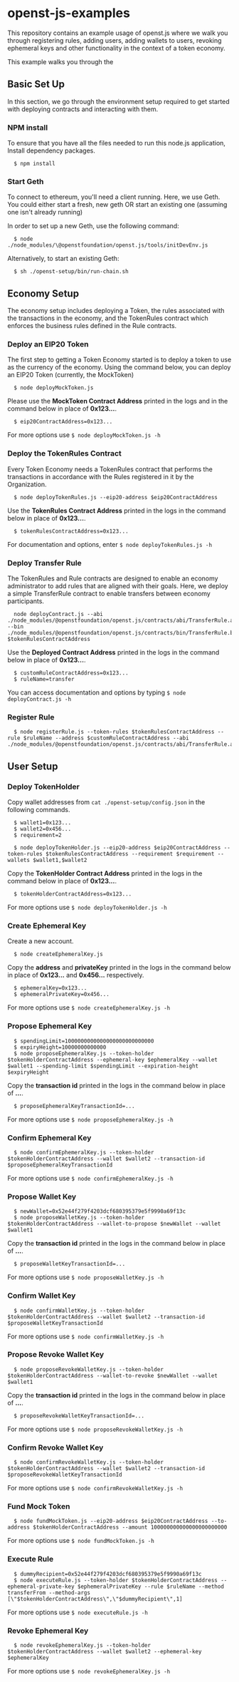 # openst-js-examples

This repository contains an example usage of openst.js where we walk you through registering rules, adding users, adding wallets to users, revoking ephemeral keys and other functionality in the context of a token economy.

This example walks you through the


## Basic Set Up
In this section, we go through the environment setup required to get started with deploying contracts and interacting with them.

### NPM install
To ensure that you have all the files needed to run this node.js application, Install dependency packages.
```
  $ npm install
```

### Start Geth
To connect to ethereum, you'll need a client running. Here, we use Geth.
You could either start a fresh, new geth OR start an existing one (assuming one isn't already running)

In order to set up a new Geth, use the following command:
```
  $ node ./node_modules/\@openstfoundation/openst.js/tools/initDevEnv.js 
```

Alternatively, to start an existing Geth:
```
  $ sh ./openst-setup/bin/run-chain.sh
```

## Economy Setup
The economy setup includes deploying a Token, the rules associated with the transactions in the economy, and the TokenRules contract which enforces the business rules defined in the Rule contracts.
### Deploy an EIP20 Token
The first step to getting a Token Economy started is to deploy a token to use as the currency of the economy.
Using the command below, you can deploy an EIP20 Token (currently, the MockToken)
```
  $ node deployMockToken.js
```

Please use the **MockToken Contract Address** printed in the logs and in the command below in place of **0x123...**.

```
  $ eip20ContractAddress=0x123...
```

For more options use `$ node deployMockToken.js -h`


### Deploy the TokenRules Contract
Every Token Economy needs a TokenRules contract that performs the transactions in accordance with the Rules registered in it by the Organization.

```
  $ node deployTokenRules.js --eip20-address $eip20ContractAddress
```

Use the **TokenRules Contract Address** printed in the logs in the command below in place of **0x123...**.

```
  $ tokenRulesContractAddress=0x123...
```

For documentation and options, enter `$ node deployTokenRules.js -h`

### Deploy Transfer Rule
The TokenRules and Rule contracts are designed to enable an economy administrator to add rules that are aligned with their goals. Here, we deploy a simple TransferRule contract to enable transfers between economy participants.
```
  node deployContract.js --abi ./node_modules/@openstfoundation/openst.js/contracts/abi/TransferRule.abi --bin ./node_modules/@openstfoundation/openst.js/contracts/bin/TransferRule.bin $tokenRulesContractAddress

```

Use the **Deployed Contract Address** printed in the logs in the command below in place of **0x123...**.

```
  $ customRuleContractAddress=0x123...
  $ ruleName=transfer
```

You can access documentation and options by typing  `$ node deployContract.js -h`

### Register Rule

```
  $ node registerRule.js --token-rules $tokenRulesContractAddress --rule $ruleName --address $customRuleContractAddress --abi ./node_modules/@openstfoundation/openst.js/contracts/abi/TransferRule.abi
```

## User Setup

### Deploy TokenHolder
Copy wallet addresses from `cat ./openst-setup/config.json` in the following commands.

```
  $ wallet1=0x123...
  $ wallet2=0x456...
  $ requirement=2
```
```
  $ node deployTokenHolder.js --eip20-address $eip20ContractAddress --token-rules $tokenRulesContractAddress --requirement $requirement --wallets $wallet1,$wallet2
```
Copy the **TokenHolder Contract Address** printed in the logs in the command below in place of **0x123...**.

```
  $ tokenHolderContractAddress=0x123...
```

For more options use `$ node deployTokenHolder.js -h`

### Create Ephemeral Key
Create a new account.
```
  $ node createEphemeralKey.js
```
Copy the **address** and **privateKey** printed in the logs in the command below in place of **0x123...** and **0x456...** respectively.
```
  $ ephemeralKey=0x123...
  $ ephemeralPrivateKey=0x456...
```

For more options use `$ node createEphemeralKey.js -h`

### Propose Ephemeral Key
```
  $ spendingLimit=1000000000000000000000000000
  $ expiryHeight=10000000000000
  $ node proposeEphemeralKey.js --token-holder $tokenHolderContractAddress --ephemeral-key $ephemeralKey --wallet $wallet1 --spending-limit $spendingLimit --expiration-height $expiryHeight
```

Copy the **transaction id** printed in the logs in the command below in place of **...**.
```
  $ proposeEphemeralKeyTransactionId=...
```

For more options use `$ node proposeEphemeralKey.js -h`

### Confirm Ephemeral Key
```
  $ node confirmEphemeralKey.js --token-holder $tokenHolderContractAddress --wallet $wallet2 --transaction-id $proposeEphemeralKeyTransactionId
```

For more options use `$ node confirmEphemeralKey.js -h`

### Propose Wallet Key
```
  $ newWallet=0x52e44f279f4203dcf680395379e5f9990a69f13c
  $ node proposeWalletKey.js --token-holder $tokenHolderContractAddress --wallet-to-propose $newWallet --wallet $wallet1
```

Copy the **transaction id** printed in the logs in the command below in place of **...**.
```
  $ proposeWalletKeyTransactionId=...
```

For more options use `$ node proposeWalletKey.js -h`

### Confirm Wallet Key
```
  $ node confirmWalletKey.js --token-holder $tokenHolderContractAddress --wallet $wallet2 --transaction-id $proposeWalletKeyTransactionId
```

For more options use `$ node confirmWalletKey.js -h`

### Propose Revoke Wallet Key
```
  $ node proposeRevokeWalletKey.js --token-holder $tokenHolderContractAddress --wallet-to-revoke $newWallet --wallet $wallet1
```

Copy the **transaction id** printed in the logs in the command below in place of **...**.

```
  $ proposeRevokeWalletKeyTransactionId=...
```

For more options use `$ node proposeRevokeWalletKey.js -h`

### Confirm Revoke Wallet Key
```
  $ node confirmRevokeWalletKey.js --token-holder $tokenHolderContractAddress --wallet $wallet2 --transaction-id $proposeRevokeWalletKeyTransactionId
```

For more options use `$ node confirmRevokeWalletKey.js -h`

### Fund Mock Token
```
  $ node fundMockToken.js --eip20-address $eip20ContractAddress --to-address $tokenHolderContractAddress --amount 100000000000000000000000
```

For more options use `$ node fundMockToken.js -h`

### Execute Rule
```
  $ dummyRecipient=0x52e44f279f4203dcf680395379e5f9990a69f13c
  $ node executeRule.js --token-holder $tokenHolderContractAddress --ephemeral-private-key $ephemeralPrivateKey --rule $ruleName --method transferFrom --method-args [\"$tokenHolderContractAddress\",\"$dummyRecipient\",1]
```

For more options use `$ node executeRule.js -h`

### Revoke Ephemeral Key
```
  $ node revokeEphemeralKey.js --token-holder $tokenHolderContractAddress --wallet $wallet2 --ephemeral-key $ephemeralKey
```

For more options use `$ node revokeEphemeralKey.js -h`